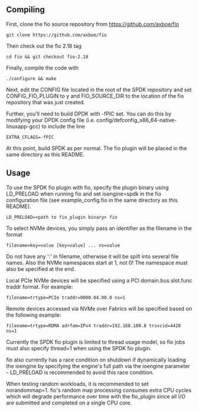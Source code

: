 Compiling
----------

First, clone the fio source repository from https://github.com/axboe/fio

    git clone https://github.com/axboe/fio

Then check out the fio 2.18 tag

    cd fio && git checkout fio-2.18

Finally, compile the code with

    ./configure && make

Next, edit the CONFIG file located in the root of the SPDK repository and set CONFIG_FIO_PLUGIN
to y and FIO_SOURCE_DIR to the location of the fio repository that was just created.

Further, you'll need to build DPDK with -fPIC set. You can do this by modifying your
DPDK config file (i.e. config/defconfig_x86_64-native-linuxapp-gcc) to include the line

    EXTRA_CFLAGS=-fPIC

At this point, build SPDK as per normal. The fio plugin will be placed in the same directory
as this README.

Usage
------

To use the SPDK fio plugin with fio, specify the plugin binary using LD_PRELOAD when running
fio and set ioengine=spdk in the fio configuration file (see example_config.fio in the same
directory as this README).

    LD_PRELOAD=<path to fio_plugin binary> fio

To select NVMe devices, you simply pass an identifier as the filename in the format

    filename=key=value [key=value] ... ns=value

Do not have any ':' in filename, otherwise it will be spilt into several file names. Also the
NVMe namespaces start at 1, not 0! The namespace must also be specified at the end.

Local PCIe NVMe devices will be specified using a PCI domain.bus.slot.func traddr format.  For example:

    filename=trtype=PCIe traddr=0000.04.00.0 ns=1

Remote devices accessed via NVMe over Fabrics will be specified based on the following example:

    filename=trtype=RDMA adrfam=IPv4 traddr=192.168.100.8 trsvcid=4420 ns=1

Currently the SPDK fio plugin is limited to thread usage model, so fio jobs must also specify thread=1
when using the SPDK fio plugin.

fio also currently has a race condition on shutdown if dynamically loading the ioengine by specifying the
engine's full path via the ioengine parameter - LD_PRELOAD is recommended to avoid this race condition.

When testing random workloads, it is recommended to set norandommap=1.  fio's random map
processing consumes extra CPU cycles which will degrade performance over time with
the fio_plugin since all I/O are submitted and completed on a single CPU core.
